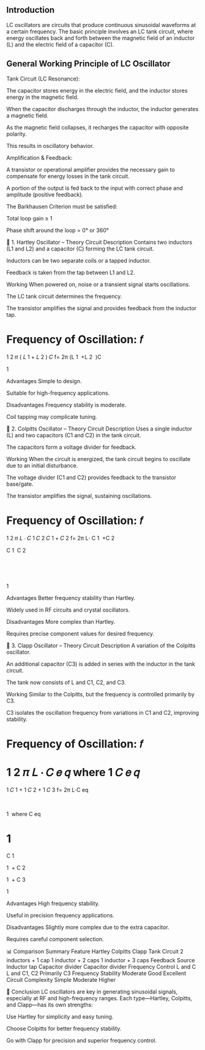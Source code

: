 
## Introduction
LC oscillators are circuits that produce continuous sinusoidal waveforms at a certain frequency. The basic principle involves an LC tank circuit, where energy oscillates back and forth between the magnetic field of an inductor (L) and the electric field of a capacitor (C).

## General Working Principle of LC Oscillator
Tank Circuit (LC Resonance):

The capacitor stores energy in the electric field, and the inductor stores energy in the magnetic field.

When the capacitor discharges through the inductor, the inductor generates a magnetic field.

As the magnetic field collapses, it recharges the capacitor with opposite polarity.

This results in oscillatory behavior.

Amplification & Feedback:

A transistor or operational amplifier provides the necessary gain to compensate for energy losses in the tank circuit.

A portion of the output is fed back to the input with correct phase and amplitude (positive feedback).

The Barkhausen Criterion must be satisfied:

Total loop gain ≥ 1

Phase shift around the loop = 0° or 360°

🔹 1. Hartley Oscillator – Theory
Circuit Description
Contains two inductors (L1 and L2) and a capacitor (C) forming the LC tank circuit.

Inductors can be two separate coils or a tapped inductor.

Feedback is taken from the tap between L1 and L2.

Working
When powered on, noise or a transient signal starts oscillations.

The LC tank circuit determines the frequency.

The transistor amplifies the signal and provides feedback from the inductor tap.

Frequency of Oscillation:
𝑓
=
1
2
𝜋
(
𝐿
1
+
𝐿
2
)
𝐶
f= 
2π 
(L 
1
​
 +L 
2
​
 )C
​
 
1
​
 
Advantages
Simple to design.

Suitable for high-frequency applications.

Disadvantages
Frequency stability is moderate.

Coil tapping may complicate tuning.

🔹 2. Colpitts Oscillator – Theory
Circuit Description
Uses a single inductor (L) and two capacitors (C1 and C2) in the tank circuit.

The capacitors form a voltage divider for feedback.

Working
When the circuit is energized, the tank circuit begins to oscillate due to an initial disturbance.

The voltage divider (C1 and C2) provides feedback to the transistor base/gate.

The transistor amplifies the signal, sustaining oscillations.

Frequency of Oscillation:
𝑓
=
1
2
𝜋
𝐿
⋅
𝐶
1
𝐶
2
𝐶
1
+
𝐶
2
f= 
2π 
L⋅ 
C 
1
​
 +C 
2
​
 
C 
1
​
 C 
2
​
 
​
 
​
 
1
​
 
Advantages
Better frequency stability than Hartley.

Widely used in RF circuits and crystal oscillators.

Disadvantages
More complex than Hartley.

Requires precise component values for desired frequency.

🔹 3. Clapp Oscillator – Theory
Circuit Description
A variation of the Colpitts oscillator.

An additional capacitor (C3) is added in series with the inductor in the tank circuit.

The tank now consists of L and C1, C2, and C3.

Working
Similar to the Colpitts, but the frequency is controlled primarily by C3.

C3 isolates the oscillation frequency from variations in C1 and C2, improving stability.

Frequency of Oscillation:
𝑓
=
1
2
𝜋
𝐿
⋅
𝐶
𝑒
𝑞
where
1
𝐶
𝑒
𝑞
=
1
𝐶
1
+
1
𝐶
2
+
1
𝐶
3
f= 
2π 
L⋅C 
eq
​
 
​
 
1
​
 where 
C 
eq
​
 
1
​
 = 
C 
1
​
 
1
​
 + 
C 
2
​
 
1
​
 + 
C 
3
​
 
1
​
 
Advantages
High frequency stability.

Useful in precision frequency applications.

Disadvantages
Slightly more complex due to the extra capacitor.

Requires careful component selection.

📊 Comparison Summary
Feature	Hartley	Colpitts	Clapp
Tank Circuit	2 inductors + 1 cap	1 inductor + 2 caps	1 inductor + 3 caps
Feedback Source	Inductor tap	Capacitor divider	Capacitor divider
Frequency Control	L and C	L and C1, C2	Primarily C3
Frequency Stability	Moderate	Good	Excellent
Circuit Complexity	Simple	Moderate	Higher

🧠 Conclusion
LC oscillators are key in generating sinusoidal signals, especially at RF and high-frequency ranges. Each type—Hartley, Colpitts, and Clapp—has its own strengths:

Use Hartley for simplicity and easy tuning.

Choose Colpitts for better frequency stability.

Go with Clapp for precision and superior frequency control.

